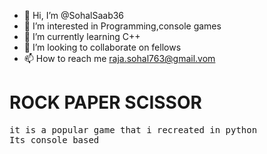 - 👋 Hi, I’m @SohalSaab36
- 👀 I’m interested in Programming,console games
- 🌱 I’m currently learning C++
- 💞️ I’m looking to collaborate on fellows
- 📫 How to reach me raja.sohal763@gmail.vom

<!---
SohalSaab36/SohalSaab36 is a ✨ special ✨ repository because its `README.md` (this file) appears on your GitHub profile.
You can click the Preview link to take a look at your changes.
--->
<h1>ROCK PAPER SCISSOR</h1>
<pre>it is a popular game that i recreated in python 
Its console based
</pre>